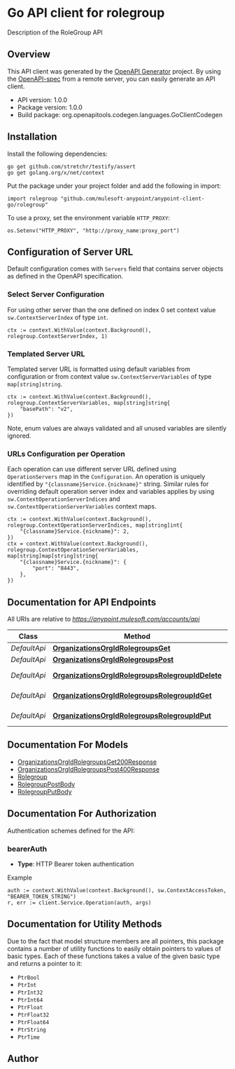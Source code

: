 # Go API client for rolegroup

Description of the RoleGroup API

## Overview
This API client was generated by the [OpenAPI Generator](https://openapi-generator.tech) project.  By using the [OpenAPI-spec](https://www.openapis.org/) from a remote server, you can easily generate an API client.

- API version: 1.0.0
- Package version: 1.0.0
- Build package: org.openapitools.codegen.languages.GoClientCodegen

## Installation

Install the following dependencies:

```shell
go get github.com/stretchr/testify/assert
go get golang.org/x/net/context
```

Put the package under your project folder and add the following in import:

```golang
import rolegroup "github.com/mulesoft-anypoint/anypoint-client-go/rolegroup"
```

To use a proxy, set the environment variable `HTTP_PROXY`:

```golang
os.Setenv("HTTP_PROXY", "http://proxy_name:proxy_port")
```

## Configuration of Server URL

Default configuration comes with `Servers` field that contains server objects as defined in the OpenAPI specification.

### Select Server Configuration

For using other server than the one defined on index 0 set context value `sw.ContextServerIndex` of type `int`.

```golang
ctx := context.WithValue(context.Background(), rolegroup.ContextServerIndex, 1)
```

### Templated Server URL

Templated server URL is formatted using default variables from configuration or from context value `sw.ContextServerVariables` of type `map[string]string`.

```golang
ctx := context.WithValue(context.Background(), rolegroup.ContextServerVariables, map[string]string{
	"basePath": "v2",
})
```

Note, enum values are always validated and all unused variables are silently ignored.

### URLs Configuration per Operation

Each operation can use different server URL defined using `OperationServers` map in the `Configuration`.
An operation is uniquely identified by `"{classname}Service.{nickname}"` string.
Similar rules for overriding default operation server index and variables applies by using `sw.ContextOperationServerIndices` and `sw.ContextOperationServerVariables` context maps.

```golang
ctx := context.WithValue(context.Background(), rolegroup.ContextOperationServerIndices, map[string]int{
	"{classname}Service.{nickname}": 2,
})
ctx = context.WithValue(context.Background(), rolegroup.ContextOperationServerVariables, map[string]map[string]string{
	"{classname}Service.{nickname}": {
		"port": "8443",
	},
})
```

## Documentation for API Endpoints

All URIs are relative to *https://anypoint.mulesoft.com/accounts/api*

Class | Method | HTTP request | Description
------------ | ------------- | ------------- | -------------
*DefaultApi* | [**OrganizationsOrgIdRolegroupsGet**](docs/DefaultApi.md#organizationsorgidrolegroupsget) | **Get** /organizations/{orgId}/rolegroups | 
*DefaultApi* | [**OrganizationsOrgIdRolegroupsPost**](docs/DefaultApi.md#organizationsorgidrolegroupspost) | **Post** /organizations/{orgId}/rolegroups | 
*DefaultApi* | [**OrganizationsOrgIdRolegroupsRolegroupIdDelete**](docs/DefaultApi.md#organizationsorgidrolegroupsrolegroupiddelete) | **Delete** /organizations/{orgId}/rolegroups/{rolegroupId} | 
*DefaultApi* | [**OrganizationsOrgIdRolegroupsRolegroupIdGet**](docs/DefaultApi.md#organizationsorgidrolegroupsrolegroupidget) | **Get** /organizations/{orgId}/rolegroups/{rolegroupId} | 
*DefaultApi* | [**OrganizationsOrgIdRolegroupsRolegroupIdPut**](docs/DefaultApi.md#organizationsorgidrolegroupsrolegroupidput) | **Put** /organizations/{orgId}/rolegroups/{rolegroupId} | 


## Documentation For Models

 - [OrganizationsOrgIdRolegroupsGet200Response](docs/OrganizationsOrgIdRolegroupsGet200Response.md)
 - [OrganizationsOrgIdRolegroupsPost400Response](docs/OrganizationsOrgIdRolegroupsPost400Response.md)
 - [Rolegroup](docs/Rolegroup.md)
 - [RolegroupPostBody](docs/RolegroupPostBody.md)
 - [RolegroupPutBody](docs/RolegroupPutBody.md)


## Documentation For Authorization


Authentication schemes defined for the API:
### bearerAuth

- **Type**: HTTP Bearer token authentication

Example

```golang
auth := context.WithValue(context.Background(), sw.ContextAccessToken, "BEARER_TOKEN_STRING")
r, err := client.Service.Operation(auth, args)
```


## Documentation for Utility Methods

Due to the fact that model structure members are all pointers, this package contains
a number of utility functions to easily obtain pointers to values of basic types.
Each of these functions takes a value of the given basic type and returns a pointer to it:

* `PtrBool`
* `PtrInt`
* `PtrInt32`
* `PtrInt64`
* `PtrFloat`
* `PtrFloat32`
* `PtrFloat64`
* `PtrString`
* `PtrTime`

## Author



